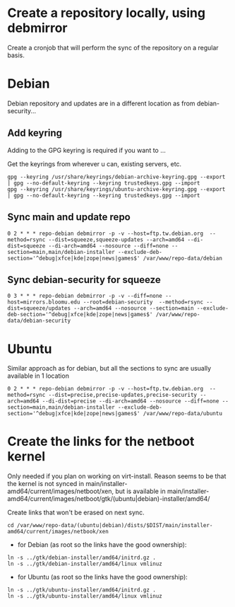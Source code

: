 # Create a repository locally, using debmirror

Create a cronjob that will perform the sync of the repository on a regular basis.

# Debian
Debian repository and updates are in a different location as from debian-security...

## Add keyring
Adding to the GPG keyring is required if you want to ...

Get the keyrings from wherever u can, existing servers, etc.

````
gpg --keyring /usr/share/keyrings/debian-archive-keyring.gpg --export | gpg --no-default-keyring --keyring trustedkeys.gpg --import
gpg --keyring /usr/share/keyrings/ubuntu-archive-keyring.gpg --export | gpg --no-default-keyring --keyring trustedkeys.gpg --import
````


## Sync main and update repo

````
0 2 * * * repo-debian debmirror -p -v --host=ftp.tw.debian.org  --method=rsync --dist=squeeze,squeeze-updates --arch=amd64 --di-dist=squeeze --di-arch=amd64 --nosource --diff=none --section=main,main/debian-installer --exclude-deb-section='^debug|xfce|kde|zope|news|games$' /var/www/repo-data/debian
````

## Sync debian-security for squeeze
````
0 3 * * * repo-debian debmirror -p -v --diff=none --host=mirrors.bloomu.edu --root=debian-security  --method=rsync --dist=squeeze/updates --arch=amd64 --nosource --section=main --exclude-deb-section='^debug|xfce|kde|zope|news|games$' /var/www/repo-data/debian-security
````

# Ubuntu
Similar approach as for debian, but all the sections to sync are usually available in 1 location

````
0 2 * * * repo-debian debmirror -p -v --host=ftp.tw.debian.org  --method=rsync --dist=precise,precise-updates,precise-security --arch=amd64 --di-dist=precise --di-arch=amd64 --nosource --diff=none --section=main,main/debian-installer --exclude-deb-section='^debug|xfce|kde|zope|news|games$' /var/www/repo-data/ubuntu
````


# Create the links for the netboot kernel
Only needed if you plan on working on virt-install.
Reason seems to be that the kernel is not synced in main/installer-amd64/current/images/netboot/xen, but is available in main/installer-amd64/current/images/netboot/gtk/(ubuntu|debian)-installer/amd64/

Create links that won't be erased on next sync.

````
cd /var/www/repo-data/(ubuntu|debian)/dists/$DIST/main/installer-amd64/current/images/netbook/xen
````

- for Debian (as root so the links have the good ownership):

````
ln -s ../gtk/debian-installer/amd64/initrd.gz .
ln -s ../gtk/debian-installer/amd64/linux vmlinuz
````

- for Ubuntu (as root so the links have the good ownership):

````
ln -s ../gtk/ubuntu-installer/amd64/initrd.gz .
ln -s ../gtk/ubuntu-installer/amd64/linux vmlinuz
````